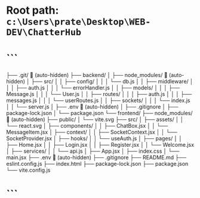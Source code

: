 
# Root path: `c:\Users\prate\Desktop\WEB-DEV\ChatterHub`

# ```
├── .git/ 🚫 (auto-hidden)
├── backend/
│   ├── node_modules/ 🚫 (auto-hidden)
│   ├── src/
│   │   ├── config/
│   │   │   └── db.js
│   │   ├── middleware/
│   │   │   ├── auth.js
│   │   │   └── errorHandler.js
│   │   ├── models/
│   │   │   ├── Message.js
│   │   │   └── User.js
│   │   ├── routes/
│   │   │   ├── auth.js
│   │   │   ├── messages.js
│   │   │   └── userRoutes.js
│   │   ├── sockets/
│   │   │   └── index.js
│   │   └── server.js
│   ├── .env 🚫 (auto-hidden)
│   ├── .gitignore
│   ├── package-lock.json
│   └── package.json
└── frontend/
    ├── node_modules/ 🚫 (auto-hidden)
    ├── public/
    │   └── vite.svg
    ├── src/
    │   ├── assets/
    │   │   └── react.svg
    │   ├── components/
    │   │   ├── ChatBox.jsx
    │   │   └── MessageItem.jsx
    │   ├── context/
    │   │   ├── SocketContext.jsx
    │   │   └── SocketProvider.jsx
    │   ├── hooks/
    │   │   └── useAuth.js
    │   ├── pages/
    │   │   ├── Home.jsx
    │   │   ├── Login.jsx
    │   │   ├── Register.jsx
    │   │   └── Welcome.jsx
    │   ├── services/
    │   │   └── api.js
    │   ├── App.jsx
    │   ├── index.css
    │   └── main.jsx
    ├── .env 🚫 (auto-hidden)
    ├── .gitignore
    ├── README.md
    ├── eslint.config.js
    ├── index.html
    ├── package-lock.json
    ├── package.json
    └── vite.config.js
# ```
